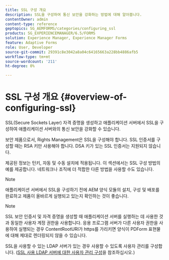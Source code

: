 ```yaml
---
title: SSL 구성 개요
description: SSL을 구성하여 통신 보안을 강화하는 방법에 대해 알아봅니다.
contentOwner: admin
content-type: reference
geptopics: SG_AEMFORMS/categories/configuring_ssl
products: SG_EXPERIENCEMANAGER/6.5/FORMS
solution: Experience Manager, Experience Manager Forms
feature: Adaptive Forms
role: User, Developer
source-git-commit: 29391c8e3042a8a04c64165663a228bb4886afb5
workflow-type: tm+mt
source-wordcount: '211'
ht-degree: 0%

---
```


# SSL 구성 개요 {#overview-of-configuring-ssl}

SSL(Secure Sockets Layer) 자격 증명을 생성하고 애플리케이션 서버에서 SSL을 구성하여 애플리케이션 서버와의 통신 보안을 강화할 수 있습니다.

보안 제품으로서, Rights Management은 SSL을 구성해야 합니다. SSL 인증서를 구성할 때는 RSA 키만 사용해야 합니다. DSA 키가 있는 SSL 인증서는 지원되지 않습니다.

제공된 정보는 턴키, 자동 및 수동 설치에 적용됩니다. 이 섹션에서는 SSL 구성 방법의 예를 제공합니다. 네트워크나 조직에 더 적합한 다른 방법을 사용할 수도 있습니다.

>[!NOTE]
>
>애플리케이션 서버에서 SSL을 구성하기 전에 AEM 양식 모듈의 설치, 구성 및 배포를 완료하고 제품이 올바르게 실행되고 있는지 확인하는 것이 좋습니다.

>[!NOTE]
>
>SSL 보안 인증서 및 자격 증명을 생성할 때 애플리케이션 서버를 실행하는 데 사용한 것과 동일한 사용자 계정 권한을 사용합니다. 응용 프로그램 서버가 다른 사용자 권한을 사용하여 실행되는 경우 ContentRootURI가 https를 가리키면 양식이 PDForm 표현물에 대해 제대로 렌더링되지 않을 수 있습니다.

SSL을 사용할 수 있는 LDAP 서버가 있는 경우 사용할 수 있도록 사용자 관리를 구성합니다. ([SSL 사용 LDAP 서버에 대한 사용자 관리 구성](/help/forms/using/admin-help/configure-user-management-ssl-enabled.md#configure-user-management-for-an-ssl-enabled-ldap-server)을 참조하십시오.)
